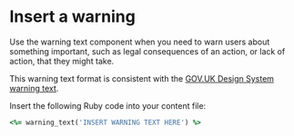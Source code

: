 # Insert a warning

Use the warning text component when you need to warn users about something important, such as legal consequences of an action, or lack of action, that they might take.

This warning text format is consistent with the [GOV.UK Design System warning text](https://design-system.service.gov.uk/components/warning-text/).

Insert the following Ruby code into your content file:

```ruby
<%= warning_text('INSERT WARNING TEXT HERE') %>
```
